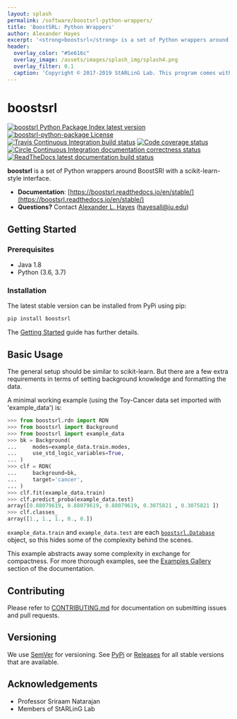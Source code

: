 ```yaml
---
layout: splash
permalink: /software/boostsrl-python-wrappers/
title: 'BoostSRL: Python Wrappers'
author: Alexander Hayes
excerpt: '<strong>boostsrl</strong> is a set of Python wrappers around BoostSRl with a scikit-learn-style interface.<br /><br />{::nomarkdown}<iframe style="display: inline-block;" src="https://ghbtns.com/github-btn.html?user=starling-lab&repo=boostsrl-python-package&type=star&count=true&size=large" frameborder="0" width="120px" height="30px"></iframe> <iframe style="display: inline-block;" src="https://ghbtns.com/github-btn.html?user=starling-lab&repo=boostsrl-python-package&type=fork&count=true&size=large" frameborder="0" scrolling="0" width="158px" height="30px"></iframe><br><br><a href="https://github.com/starling-lab/boostsrl-python-package/" class="btn btn--light-outline btn--large"><i class="fab fa-github"></i> View Source</a><br><a href="https://boostsrl.readthedocs.io/en/stable/" class="btn btn--light-outline btn--large"><i class="fas fa-book"></i> Stable Docs</a> <a href="https://boostsrl.readthedocs.io/en/latest/" class="btn btn--light-outline btn--large"><i class="fas fa-book"></i> Latest Docs</a><br><a href="https://github.com/starling-lab/boostsrl-python-package/issues" class="btn btn--light-outline btn--large"><i class="fas fa-bug"></i> Bug Tracker and Feature Suggestion</a>{:/nomarkdown}'
header:
  overlay_color: "#5e616c"
  overlay_image: /assets/images/splash_img/splash4.png
  overlay_filter: 0.1
  caption: 'Copyright © 2017-2019 StARLinG Lab. This program comes with absolutely no warranty. This is free software, available under the terms of the GPL-3.0.'
---
```


# boostsrl

[![boostsrl Python Package Index latest version][pypi img]](https://pypi.org/project/boostsrl/)
[![boostsrl-python-package License][license img]](https://github.com/starling-lab/boostsrl-python-package/blob/master/LICENSE)
[![Travis Continuous Integration build status][build status]](https://travis-ci.org/starling-lab/boostsrl-python-package)
[![Code coverage status][codecov]](https://codecov.io/github/starling-lab/boostsrl-python-package?branch=master)
[![Circle Continuous Integration documentation correctness status][circleci]](https://circleci.com/gh/starling-lab/boostsrl-python-package)
[![ReadTheDocs latest documentation build status][readthedocs]](https://boostsrl.readthedocs.io/en/latest/)

[pypi img]:https://img.shields.io/pypi/v/boostsrl.svg
[license img]:https://img.shields.io/github/license/starling-lab/boostsrl-python-package.svg
[build status]:https://travis-ci.org/starling-lab/boostsrl-python-package.svg?branch=master
[codecov]:https://codecov.io/gh/starling-lab/boostsrl-python-package/branch/master/graphs/badge.svg?branch=master
[circleci]:https://circleci.com/gh/starling-lab/boostsrl-python-package.svg?style=shield
[readthedocs]:https://readthedocs.org/projects/boostsrl/badge/?version=latest

**boostsrl** is a set of Python wrappers around BoostSRl with a scikit-learn-style interface.

- **Documentation**: [https://boostsrl.readthedocs.io/en/stable/](https://boostsrl.readthedocs.io/en/stable/)
- **Questions?** Contact [Alexander L. Hayes](https://hayesall.com) ([hayesall@iu.edu](mailto:hayesall@iu.edu))

## Getting Started

### Prerequisites

* Java 1.8
* Python (3.6, 3.7)

### Installation

The latest stable version can be installed from PyPi using pip:

```bash
pip install boostsrl
```

The [Getting Started](https://boostsrl.readthedocs.io/en/latest/getting_started.html)
guide has further details.

## Basic Usage

The general setup should be similar to scikit-learn. But there are a few extra requirements in terms of setting background knowledge and formatting the data.

A minimal working example (using the Toy-Cancer data set imported with 'example_data') is:

```python
>>> from boostsrl.rdn import RDN
>>> from boostsrl import Background
>>> from boostsrl import example_data
>>> bk = Background(
...     modes=example_data.train.modes,
...     use_std_logic_variables=True,
... )
>>> clf = RDN(
...     background=bk,
...     target='cancer',
... )
>>> clf.fit(example_data.train)
>>> clf.predict_proba(example_data.test)
array([0.88079619, 0.88079619, 0.88079619, 0.3075821 , 0.3075821 ])
>>> clf.classes_
array([1., 1., 1., 0., 0.])
```

`example_data.train` and `example_data.test` are each
[`boostsrl.Database`](https://boostsrl.readthedocs.io/en/latest/generated/boostsrl.Database.html#boostsrl.Database) object,
so this hides some of the complexity behind the scenes.

This example abstracts away some complexity in exchange for compactness.
For more thorough examples, see the
[Examples Gallery](https://boostsrl.readthedocs.io/en/latest/auto_examples/index.html)
section of the documentation.

## Contributing

Please refer to [CONTRIBUTING.md](https://github.com/starling-lab/boostsrl-python-package/blob/master/.github/CONTRIBUTING.md) for documentation on submitting issues and pull requests.

## Versioning

We use [SemVer](https://semver.org/) for versioning. See [PyPi](https://pypi.org/project/boostsrl/) or [Releases](https://github.com/starling-lab/boostsrl-python-package/releases) for all stable versions that are available.

## Acknowledgements

* Professor Sriraam Natarajan
* Members of StARLinG Lab
